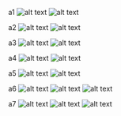a1
![alt text](./images/{AECD3A31-4DF1-495D-86DA-B79ECB42E395}.png)
![alt text](./images/Screenshot%202025-03-10%20105411.png)

a2
![alt text](./images/{9ABC1B9B-5E44-4CDF-A9D9-108151994DEF}.png)
![alt text](./images/{B27580BE-F3E0-4912-A3AC-DCCD86CCDCDD}.png)

a3
![alt text](./images/{25D5B71F-E8D2-48F2-8A51-88DE5AF5D215}.png)
![alt text](./images/{FCED70A8-9802-4044-9911-1F187E164ABA}.png)

a4
![alt text](./images/{978E949A-8C75-4CDF-AFAF-C6C992EE6DC4}.png)
![alt text](./images/{3A73CBAC-1C9C-48C3-9C6C-2261512A9FF9}.png)

a5
![alt text](./images/{AE959070-A91C-4445-8D12-FFE8F928EDDE}.png)
![alt text](./images/{719937BC-9573-4896-BA0B-0A40D3F89CF4}.png)

a6
![alt text](./images/{FF3C7CFE-AC1E-405C-9E68-9888571897C2}.png)
![alt text](./images/goldmine_question_image.png)
![alt text](./images/{C5E26FD7-01D2-4D74-A571-46DA9374794C}.png)

a7
![alt text](./images/{9976208F-9809-40D6-9761-9D63255734DE}.png)
![alt text](./images/{DA917F37-CAF8-4425-91AC-219C105BFCC4}.png)
![alt text](./images/{95A80600-E83F-42CF-A778-1DBAB051D536}.png)

